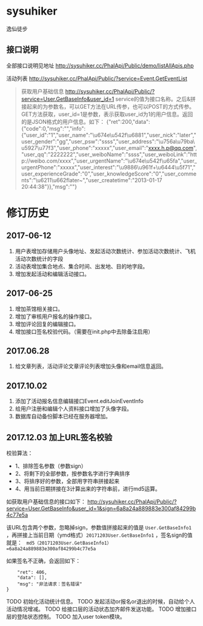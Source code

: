 # sysuhiker
逸仙徒步

## 接口说明
全部接口说明见地址
http://sysuhiker.cc/PhalApi/Public/demo/listAllApis.php

活动列表
http://sysuhiker.cc/PhalApi/Public/?service=Event.GetEventList

>获取用户基础信息
http://sysuhiker.cc/PhalApi/Public/?service=User.GetBaseInfo&user_id=1
service的值为接口名称。之后&拼接起来的为参数名，可以GET方法在URL传参，也可以POST的方式传参。
GET方法获取，user_id=1是参数，表示获取user_id为1的用户信息。返回的是JSON格式的用户信息。如下：
{"ret":200,"data":{"code":0,"msg":"","info":{"user_id":"1","user_name":"\u674e\u542f\u6881","user_nick":"later","user_gender":"gg","user_psw":"ssss","user_address":"\u756a\u79ba\u5927\u77f3","user_phone":"xxxxx","user_email":"xxxx.h.p@qq.com","user_qq":"2222222","user_weiboName":"ssss","user_weiboLink":"http:\/\/weibo.com\/xxxx","user_urgentName":"\u674e\u542f\u65fa","user_urgentPhone":"xxxxx","user_interest":"\u9886\u961f+\u6444\u5f71","user_experienceGrade":"0","user_knowledgeScore":"0","user_comments":"\u6211\u662flater~","user_createtime":"2013-01-17 20:44:38"}},"msg":""}

# 修订历史

## 2017-06-12
1. 用户表增加存储用户头像地址、发起活动次数统计、参加活动次数统计、飞机活动次数统计的字段
2. 活动表增加集合地点、集合时间、出发地、目的地字段。
3. 增加发起活动和编辑活动接口。

## 2017-06-25
1. 增加茶馆相关接口。
2. 增加了审核用户报名的操作接口。
3. 增加评论回复的编辑接口。
4. 增加接口签名校验代码。（需要在init.php中去除备注启用）

## 2017.06.28
1. 给文章列表，活动评论文章评论列表增加头像和email信息返回。

## 2017.10.02
1. 添加了活动报名信息编辑接口Event.editJoinEventInfo
2. 给用户注册和编辑个人资料接口增加了头像字段。
3. 数据库自动备份脚本已经在服务器增加。

## 2017.12.03 加上URL签名校验
校验算法：
 - 1、排除签名参数（参数sign）
 - 2、将剩下的全部参数，按参数名字进行字典排序
 - 3、将排序好的参数，全部用字符串拼接起来
 - 4、用当前日期拼接在3计算出来的字符串前，进行md5运算。
 
 如获取用户基础信息的接口如下：
  http://sysuhiker.cc/PhalApi/Public/?service=User.GetBaseInfo&user_id=1&sign=6a8a24a889883e300af84299b4c77e5a
 
 该URL包含两个参数，忽略掉sign，参数值拼接起来的值是 `User.GetBaseInfo1` ，再拼接上当前日期（ymd格式）`20171203User.GetBaseInfo1` ，签名sign的值就是：
` md5（20171203User.GetBaseInfo1）=6a8a24a889883e300af84299b4c77e5a`
 
 如果签名不正确，会返回如下：
 ```{
     "ret": 406,
     "data": [],
     "msg": "非法请求：签名错误"
 }
 ```
TODO 初始化活动统计信息。
TODO 发起活动or报名or退出的时候，自动给个人活动情况增减。
TODO 给接口层的活动状态加齐邮件发送功能。
TODO 增加接口层的登陆状态控制。
TODO 加入user token模块。
